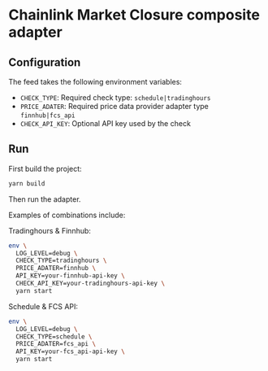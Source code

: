 # Chainlink Market Closure composite adapter

## Configuration

The feed takes the following environment variables:

- `CHECK_TYPE`: Required check type: `schedule|tradinghours`
- `PRICE_ADATER`: Required price data provider adapter type `finnhub|fcs_api`
- `CHECK_API_KEY`: Optional API key used by the check

## Run

First build the project:

```bash
yarn build
```

Then run the adapter.

Examples of combinations include:

Tradinghours & Finnhub:

```bash
env \
  LOG_LEVEL=debug \
  CHECK_TYPE=tradinghours \
  PRICE_ADATER=finnhub \
  API_KEY=your-finnhub-api-key \
  CHECK_API_KEY=your-tradinghours-api-key \
  yarn start
```

Schedule & FCS API:

```bash
env \
  LOG_LEVEL=debug \
  CHECK_TYPE=schedule \
  PRICE_ADATER=fcs_api \
  API_KEY=your-fcs_api-api-key \
  yarn start
```
